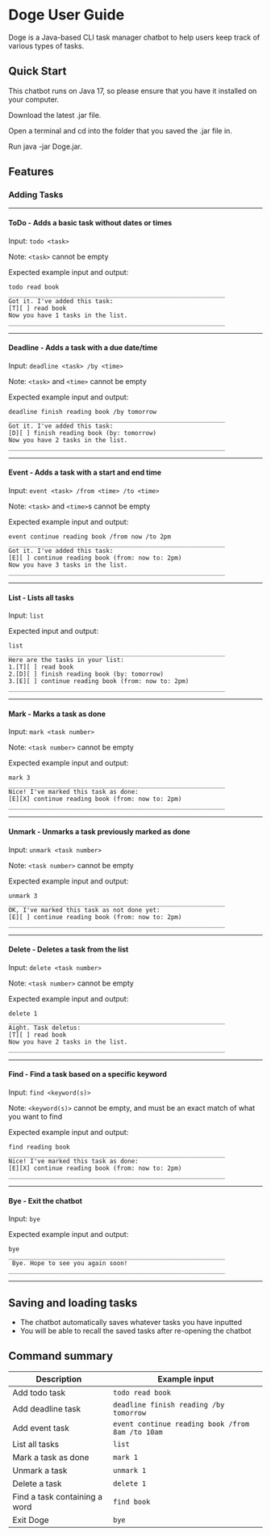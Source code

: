 # Doge User Guide

Doge is a Java-based CLI task manager chatbot to help users keep track of various types of tasks.

## Quick Start
This chatbot runs on Java 17, so please ensure that you have it installed on your computer.

Download the latest .jar file.

Open a terminal and cd into the folder that you saved the .jar file in. 

Run java -jar Doge.jar.


## Features
### Adding Tasks
---
#### ToDo - Adds a basic task without dates or times

Input: `todo <task>`

Note: `<task>` cannot be empty

Expected example input and output:
```
todo read book
____________________________________________________________
Got it. I've added this task:
[T][ ] read book
Now you have 1 tasks in the list.
____________________________________________________________
```
---
#### Deadline - Adds a task with a due date/time

Input: `deadline <task> /by <time>`

Note: `<task>` and `<time>` cannot be empty

Expected example input and output:

```
deadline finish reading book /by tomorrow
____________________________________________________________
Got it. I've added this task:
[D][ ] finish reading book (by: tomorrow)
Now you have 2 tasks in the list.
____________________________________________________________

```
---
#### Event - Adds a task with a start and end time

Input: `event <task> /from <time> /to <time>`

Note: `<task>` and `<time>`s cannot be empty

Expected example input and output:

```
event continue reading book /from now /to 2pm
____________________________________________________________
Got it. I've added this task:
[E][ ] continue reading book (from: now to: 2pm)
Now you have 3 tasks in the list.
____________________________________________________________

```
---
#### List - Lists all tasks

Input: `list`

Expected input and output:

```
list
____________________________________________________________
Here are the tasks in your list:
1.[T][ ] read book
2.[D][ ] finish reading book (by: tomorrow)
3.[E][ ] continue reading book (from: now to: 2pm)
____________________________________________________________
```
---
#### Mark - Marks a task as done

Input: `mark <task number>`

Note: `<task number>` cannot be empty

Expected example input and output:

```
mark 3
____________________________________________________________
Nice! I've marked this task as done:
[E][X] continue reading book (from: now to: 2pm)
____________________________________________________________
```
---
#### Unmark - Unmarks a task previously marked as done

Input: `unmark <task number>`

Note: `<task number>` cannot be empty

Expected example input and output:

```
unmark 3
____________________________________________________________
OK, I've marked this task as not done yet:
[E][ ] continue reading book (from: now to: 2pm)
____________________________________________________________

```
---
#### Delete - Deletes a task from the list

Input: `delete <task number>`

Note: `<task number>` cannot be empty

Expected example input and output:

```
delete 1
____________________________________________________________
Aight. Task deletus:
[T][ ] read book
Now you have 2 tasks in the list.
____________________________________________________________
```
---
#### Find - Find a task based on a specific keyword

Input: `find <keyword(s)>`

Note:
`<keyword(s)>` cannot be empty, and must be an exact match of what you want to find

Expected example input and output:

```
find reading book
____________________________________________________________
Nice! I've marked this task as done:
[E][X] continue reading book (from: now to: 2pm)
____________________________________________________________
```
---
#### Bye - Exit the chatbot

Input: `bye`

Expected example input and output:

```
bye
____________________________________________________________
 Bye. Hope to see you again soon!
____________________________________________________________
```
---
## Saving and loading tasks
* The chatbot automatically saves whatever tasks you have inputted
* You will be able to recall the saved tasks after re-opening the chatbot

## Command summary
| Description                   | Example input                                    |
|-------------------------------|--------------------------------------------------|
| Add todo task                 | `todo read book`                                 |
| Add deadline task             | `deadline finish reading /by tomorrow`           |
| Add event task                | `event continue reading book /from 8am /to 10am` |
| List all tasks                | `list`                                           |
| Mark a task as done           | `mark 1`                                         |
| Unmark a task                 | `unmark 1`                                       |
| Delete a task                 | `delete 1`                                       |
| Find a task containing a word | `find book`                                      |
| Exit Doge                     | `bye`                                            |
